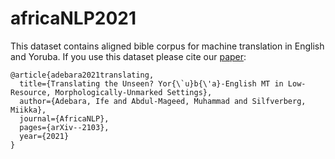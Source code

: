 # africaNLP2021

This dataset contains aligned bible corpus for machine translation in English and Yoruba. If you use this dataset please cite our [paper](https://arxiv.org/pdf/2103.04225.pdf):

```
@article{adebara2021translating,
  title={Translating the Unseen? Yor{\`u}b{\'a}-English MT in Low-Resource, Morphologically-Unmarked Settings},
  author={Adebara, Ife and Abdul-Mageed, Muhammad and Silfverberg, Miikka},
  journal={AfricaNLP},
  pages={arXiv--2103},
  year={2021}
}
```
